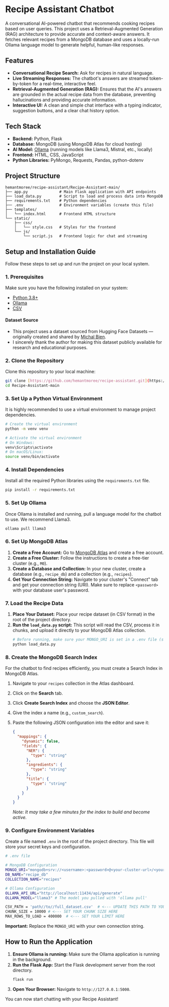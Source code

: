 # Recipe Assistant Chatbot

A conversational AI-powered chatbot that recommends cooking recipes based on user queries. This project uses a Retrieval-Augmented Generation (RAG) architecture to provide accurate and context-aware answers. It fetches relevant recipes from a MongoDB database and uses a locally-run Ollama language model to generate helpful, human-like responses.

## Features

-   **Conversational Recipe Search:** Ask for recipes in natural language.
-   **Live Streaming Responses:** The chatbot's answers are streamed token-by-token for a real-time, interactive feel.
-   **Retrieval-Augmented Generation (RAG):** Ensures that the AI's answers are grounded in the actual recipe data from the database, preventing hallucinations and providing accurate information.
-   **Interactive UI:** A clean and simple chat interface with a typing indicator, suggestion buttons, and a clear chat history option.

## Tech Stack

-   **Backend:** Python, Flask
-   **Database:** MongoDB (using MongoDB Atlas for cloud hosting)
-   **AI Model:** [Ollama](https://ollama.com/) (running models like Llama3, Mistral, etc., locally)
-   **Frontend:** HTML, CSS, JavaScript
-   **Python Libraries:** PyMongo, Requests, Pandas, python-dotenv

## Project Structure

```
hemantmoree/recipe-assistant/Recipe-Assistant-main/
├── app.py              # Main Flask application with API endpoints
├── load_data.py        # Script to load and process data into MongoDB
├── requirements.txt    # Python dependencies
├── .env                # Environment variables (create this file)
├── templates/
│   └── index.html      # Frontend HTML structure
└── static/
    ├── css/
    │   └── style.css   # Styles for the frontend
    └── js/
        └── script.js   # Frontend logic for chat and streaming
```

## Setup and Installation Guide

Follow these steps to set up and run the project on your local system.

### 1. Prerequisites

Make sure you have the following installed on your system:
-   [Python 3.8+](https://www.python.org/downloads/)
-   [Ollama](https://ollama.com/)
-   [CSV](https://recipenlg.cs.put.poznan.pl/)
#### Dataset Source
- This project uses a dataset sourced from Hugging Face Datasets — originally created and shared by [Michal Bien](https://huggingface.co/mbien).
- I sincerely thank the author for making this dataset publicly available for research and educational purposes.

### 2. Clone the Repository

Clone this repository to your local machine:
```bash
git clone [https://github.com/hemantmoree/recipe-assistant.git](https://github.com/hemantmoree/recipe-assistant.git)
cd Recipe-Assistant-main
```

### 3. Set Up a Python Virtual Environment

It is highly recommended to use a virtual environment to manage project dependencies.

```bash
# Create the virtual environment
python -m venv venv

# Activate the virtual environment
# On Windows:
venv\Scripts\activate
# On macOS/Linux:
source venv/bin/activate
```

### 4. Install Dependencies

Install all the required Python libraries using the `requirements.txt` file.
```bash
pip install -r requirements.txt
```

### 5. Set Up Ollama

Once Ollama is installed and running, pull a language model for the chatbot to use. We recommend Llama3.
```bash
ollama pull llama3
```

### 6. Set Up MongoDB Atlas

1.  **Create a Free Account:** Go to [MongoDB Atlas](https://www.mongodb.com/cloud/atlas) and create a free account.
2.  **Create a Free Cluster:** Follow the instructions to create a free-tier cluster (e.g., `M0`).
3.  **Create a Database and Collection:** In your new cluster, create a database (e.g., `recipe_db`) and a collection (e.g., `recipes`).
4.  **Get Your Connection String:** Navigate to your cluster's "Connect" tab and get your connection string (URI). Make sure to replace `<password>` with your database user's password.

### 7. Load the Recipe Data

1.  **Place Your Dataset:** Place your recipe dataset (in CSV format) in the root of the project directory.
2.  **Run the `load_data.py` script:** This script will read the CSV, process it in chunks, and upload it directly to your MongoDB Atlas collection.
    ```bash
    # Before running, make sure your MONGO_URI is set in a .env file (see next step)
    python load_data.py
    ```

### 8. Create the MongoDB Search Index

For the chatbot to find recipes efficiently, you must create a Search Index in MongoDB Atlas.

1.  Navigate to your `recipes` collection in the Atlas dashboard.
2.  Click on the **Search** tab.
3.  Click **Create Search Index** and choose the **JSON Editor**.
4.  Give the index a name (e.g., `custom_search`).
5.  Paste the following JSON configuration into the editor and save it:

    ```json
    {
      "mappings": {
        "dynamic": false,
        "fields": {
          "NER": {
            "type": "string"
          },
          "ingredients": {
            "type": "string"
          },
          "title": {
            "type": "string"
          }
        }
      }
    }
    ```
    *Note: It may take a few minutes for the index to build and become active.*

### 9. Configure Environment Variables

Create a file named `.env` in the root of the project directory. This file will store your secret keys and configuration.

```bash
# .env file

# MongoDB Configuration
MONGO_URI="mongodb+srv://<username>:<password>@<your-cluster-url>/<your-db-name>?retryWrites=true&w=majority"
DB_NAME="recipe_db"
COLLECTION_NAME="recipes"

# Ollama Configuration
OLLAMA_API_URL="http://localhost:11434/api/generate"
OLLAMA_MODEL="llama3" # The model you pulled with 'ollama pull'

CSV_PATH = 'path//to//full_dataset.csv'  # <--- UPDATE THIS PATH TO YOUR CSV FILE
CHUNK_SIZE = 10000 # <--- SET YOUR CHUNK SIZE HERE
MAX_ROWS_TO_LOAD = 400000  # <--- SET YOUR LIMIT HERE
```
**Important:** Replace the `MONGO_URI` with your own connection string.

## How to Run the Application

1.  **Ensure Ollama is running:** Make sure the Ollama application is running in the background.
2.  **Run the Flask App:** Start the Flask development server from the root directory.
    ```bash
    flask run
    ```
3.  **Open Your Browser:** Navigate to `http://127.0.0.1:5000`.

You can now start chatting with your Recipe Assistant!
